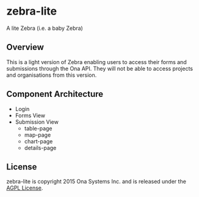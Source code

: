 # zebra-lite
A lite Zebra (i.e. a baby Zebra)

## Overview
This is a light version of Zebra enabling users to access their forms and submissions through the Ona API. They will not be able to access projects and organisations from this version.

## Component Architecture
+ Login
+ Forms View
+ Submission View
    * table-page
    * map-page
    * chart-page
    * details-page

## License

zebra-lite is copyright 2015 Ona Systems Inc. and is released under the [AGPL License](https://www.gnu.org/licenses/agpl-3.0.html).
